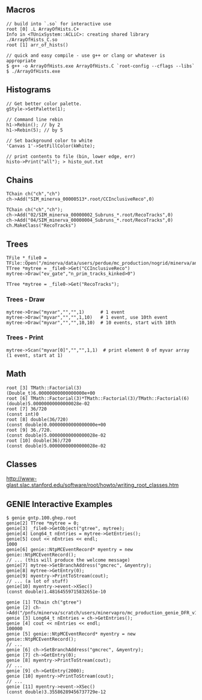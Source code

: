 ## Macros

    // build into `.so` for interactive use
    root [0] .L ArrayOfHists.C+
    Info in <TUnixSystem::ACLiC>: creating shared library ./ArrayOfHists_C.so
    root [1] arr_of_hists()

    // quick and easy compile - use g++ or clang or whatever is appropriate
    $ g++ -o ArrayOfHists.exe ArrayOfHists.C `root-config --cflags --libs`
    $ ./ArrayOfHists.exe

## Histograms

    // Get better color palette.
    gStyle->SetPalette(1);
    
    // Command line rebin
    h1->Rebin(); // by 2
    h1->Rebin(5); // by 5
    
    // Set background color to white
    'Canvas 1'->SetFillColor(kWhite);

    // print contents to file (bin, lower edge, err)
    histo->Print("all"); > histo_out.txt

## Chains

    TChain ch("ch","ch")
    ch->Add("SIM_minerva_00000513*.root/CCInclusiveReco",0)

    TChain ch("ch","ch");
    ch->Add("02/SIM_minerva_00000002_Subruns_*.root/RecoTracks",0)
    ch->Add("04/SIM_minerva_00000004_Subruns_*.root/RecoTracks",0)
    ch.MakeClass("RecoTracks")


## Trees

    TFile *_file0 = TFile::Open("/minerva/data/users/perdue/mc_production/nogrid/minerva/ana/v9r0p2/00/00/11/00/SIM_minerva_00001100_0001_Ana_Tuple_v1_v9r0p2.root")
    TTree *mytree = _file0->Get("CCInclusiveReco")
    mytree->Draw("ev_gate","n_prim_tracks_kinked>0")

    TTree *mytree = _file0->Get("RecoTracks");


### Trees - Draw

    mytree->Draw("myvar","","",1)      # 1 event
    mytree->Draw("myvar","","",1,10)   # 1 event, use 10th event
    mytree->Draw("myvar","","",10,10)  # 10 events, start with 10th


### Trees - Print

    mytree->Scan("myvar[0]","","",1,1)  # print element 0 of myvar array (1 event, start at 1)


## Math

    root [3] TMath::Factorial(3)
    (Double_t)6.00000000000000000e+00
    root [6] TMath::Factorial(3)*TMath::Factorial(3)/TMath::Factorial(6)
    (double)5.00000000000000028e-02
    root [7] 36/720
    (const int)0
    root [8] double(36/720)
    (const double)0.00000000000000000e+00
    root [9] 36./720.
    (const double)5.00000000000000028e-02
    root [10] double(36)/720
    (const double)5.00000000000000028e-02


## Classes

http://www-glast.slac.stanford.edu/software/root/howto/writing_root_classes.htm


## GENIE Interactive Examples

    $ genie gntp.100.ghep.root
    genie[2] TTree *mytree = 0;
    genie[3] _file0->GetObject("gtree", mytree);
    genie[4] Long64_t nEntries = mytree->GetEntries();
    genie[5] cout << nEntries << endl;
    1000
    genie[6] genie::NtpMCEventRecord* myentry = new genie::NtpMCEventRecord();
    // ... (this will produce the welcome message)
    genie[7] mytree->SetBranchAddress("gmcrec", &myentry);
    genie[8] mytree->GetEntry(0);
    genie[9] myentry->PrintToStream(cout);
    // ... (a lot of stuff)
    genie[10] myentry->event->XSec()
    (const double)1.48164559715832651e-10

    genie [1] TChain ch("gtree")
    genie [2] ch->Add("/pnfs/minerva/scratch/users/minervapro/mc_production_genie_DFR_v10r8p4/grid/central_value/minerva/genie/v10r8p4/00/01/00/11/SIM_minerva_00010011_*_ghep.root/gtree",0)
    genie [3] Long64_t nEntries = ch->GetEntries();
    genie [4] cout << nEntries << endl;
    100000
    genie [5] genie::NtpMCEventRecord* myentry = new genie::NtpMCEventRecord();
    // ...
    genie [6] ch->SetBranchAddress("gmcrec", &myentry);
    genie [7] ch->GetEntry(0);
    genie [8] myentry->PrintToStream(cout);
    // ...
    genie [9] ch->GetEntry(2000);
    genie [10] myentry->PrintToStream(cout);
    // ...
    genie [11] myentry->event->XSec()
    (const double)3.35586289456737729e-12

